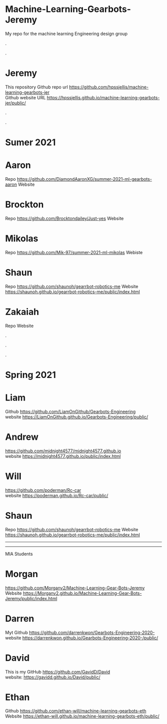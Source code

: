 # Machine-Learning-Gearbots-Jeremy
My repo for the machine learning Engineering design group

.

.

# Jeremy 
This repository Github repo url    https://github.com/hpssjellis/machine-learning-gearbots-jer  
Github website URL  https://hpssjellis.github.io/machine-learning-gearbots-jer/public/

.


.



# Sumer 2021



# Aaron 
Repo  https://github.com/DiamondAaronXG/summer-2021-ml-gearbots-aaron 
Website


# Brockton
Repo https://github.com/Brocktondailey/Just-yes 
Website



# Mikolas
Repo https://github.com/Mik-97/summer-2021-ml-mikolas 
Webiste


# Shaun

Repo  https://github.com/shaunoh/gearrbot-robotics-me
Website https://shaunoh.github.io/gearrbot-robotics-me/public/index.html


# Zakaiah
Repo
Website

.


.



.








# Spring 2021





# Liam
Github https://github.com/LiamOnGithub/Gearbots-Engineering    
website https://LiamOnGithub.github.io/Gearbots-Engineering/public/       




# Andrew
https://github.com/midnight4577/midnight4577.github.io   
website https://midnight4577.github.io/public/index.html


# Will 
https://github.com/poderman/Rc-car      
website https://poderman.github.io/Rc-car/public/    



# Shaun

Repo  https://github.com/shaunoh/gearrbot-robotics-me
Website https://shaunoh.github.io/gearrbot-robotics-me/public/index.html






------------------



------------------


MIA Students


# Morgan  
https://github.com/Morganv2/Machine-Learning-Gear-Bots-Jeremy  
Website https://Morganv2.github.io/Machine-Learning-Gear-Bots-Jeremy/public/index.html



# Darren 
Myt Github   https://github.com/darrenkwon/Gearbots-Engineering-2020-   
website https://darrenkwon.github.io/Gearbots-Engineering-2020-/public/


# David
This is my GitHub https://github.com/GavidD/David   
website: https://gavidd.github.io/David/public/ 

# Ethan
Github https://github.com/ethan-will/machine-learning-gearbots-eth     
Website https://ethan-will.github.io/machine-learning-gearbots-eth/public/

